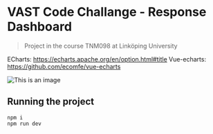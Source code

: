 # VAST Code Challange - Response Dashboard
> Project in the course TNM098 at Linköping University

ECharts: https://echarts.apache.org/en/option.html#title
Vue-echarts: https://github.com/ecomfe/vue-echarts

![This is an image]([https://myoctocat.com/assets/images/base-octocat.svg](https://raw.githubusercontent.com/fredrikburmester/TNM098/main/public/tnm098_screenshot.png))

## Running the project
```
npm i
npm run dev
```
